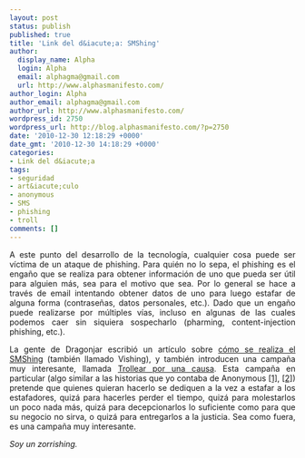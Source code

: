 ```yaml
---
layout: post
status: publish
published: true
title: 'Link del d&iacute;a: SMShing'
author:
  display_name: Alpha
  login: Alpha
  email: alphagma@gmail.com
  url: http://www.alphasmanifesto.com/
author_login: Alpha
author_email: alphagma@gmail.com
author_url: http://www.alphasmanifesto.com/
wordpress_id: 2750
wordpress_url: http://blog.alphasmanifesto.com/?p=2750
date: '2010-12-30 12:18:29 +0000'
date_gmt: '2010-12-30 14:18:29 +0000'
categories:
- Link del d&iacute;a
tags:
- seguridad
- art&iacute;culo
- anonymous
- SMS
- phishing
- troll
comments: []
---
```

<p style="text-align: justify;">A este punto del desarrollo de la tecnolog&iacute;a, cualquier cosa puede ser v&iacute;ctima de un ataque de phishing. Para qui&eacute;n no lo sepa, el phishing es el enga&ntilde;o que se realiza para obtener informaci&oacute;n de uno que pueda ser &uacute;til para alguien m&aacute;s, sea para el motivo que sea. Por lo general se hace a trav&eacute;s de email intentando obtener datos de uno para luego estafar de alguna forma (contrase&ntilde;as, datos personales, etc.). Dado que un enga&ntilde;o puede realizarse por m&uacute;ltiples v&iacute;as, incluso en algunas de las cuales podemos caer sin siquiera sospecharlo (pharming, content-injection phishing, etc.).</p>
<p style="text-align: justify;">La gente de Dragonjar escribi&oacute; un art&iacute;culo sobre <a href="http://www.dragonjar.org/como-se-realiza-el-smishing.xhtml">c&oacute;mo se realiza el SMShing</a> (tambi&eacute;n llamado Vishing), y tambi&eacute;n introducen una campa&ntilde;a muy interesante, llamada <a href="http://www.eltiempo.com/blogs/simplemente_seguridad/2010/10/trollear-por-una-causa-objetiv.php">Trollear por una causa</a>. Esta campa&ntilde;a en particular (algo similar a las historias que yo contaba de Anonymous <a href="https://blog.alphasmanifesto.com/2010/12/17/link-of-the-day-anonops/">[1]</a>, <a href="https://blog.alphasmanifesto.com/2008/01/25/link-del-dia-i-can-has-rezearch-papar/">[2]</a>) pretende que quienes quieran hacerlo se dediquen a la vez a estafar a los estafadores, quiz&aacute; para hacerles perder el tiempo, quiz&aacute; para molestarlos un poco nada m&aacute;s, quiz&aacute; para decepcionarlos lo suficiente como para que su negocio no sirva, o quiz&aacute; para entregarlos a la justicia. Sea como fuera, es una campa&ntilde;a muy interesante.</p>
<p style="text-align: justify;"><em>Soy un zorrishing.</em></p>
